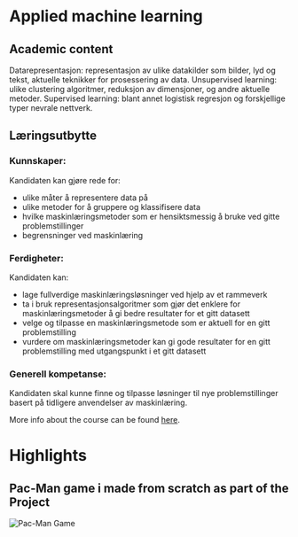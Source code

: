 # Applied machine learning

## Academic content
Datarepresentasjon: representasjon av ulike datakilder som bilder, lyd og tekst, aktuelle teknikker for prosessering av data.
Unsupervised learning: ulike clustering algoritmer, reduksjon av dimensjoner, og andre aktuelle metoder.
Supervised learning: blant annet logistisk regresjon og forskjellige typer nevrale nettverk.

## Læringsutbytte
### Kunnskaper:
Kandidaten kan gjøre rede for:

- ulike måter å representere data på
- ulike metoder for å gruppere og klassifisere data
- hvilke maskinlæringsmetoder som er hensiktsmessig å bruke ved gitte problemstillinger
- begrensninger ved maskinlæring

### Ferdigheter:
Kandidaten kan:

- lage fullverdige maskinlæringsløsninger ved hjelp av et rammeverk
- ta i bruk representasjonsalgoritmer som gjør det enklere for maskinlæringsmetoder å gi bedre resultater for et gitt datasett
- velge og tilpasse en maskinlæringsmetode som er aktuell for en gitt problemstilling
- vurdere om maskinlæringsmetoder kan gi gode resultater for en gitt problemstilling med utgangspunkt i et gitt datasett

### Generell kompetanse:
Kandidaten skal kunne finne og tilpasse løsninger til nye problemstillinger basert på tidligere anvendelser av maskinlæring.

More info about the course can be found [here](https://www.ntnu.no/studier/emner/TDAT3025#tab=omEmnet).

# Highlights

## Pac-Man game i made from scratch as part of the Project

![Pac-Man Game](Project%20-%20Pacman%20AI/media/environment.gif)

